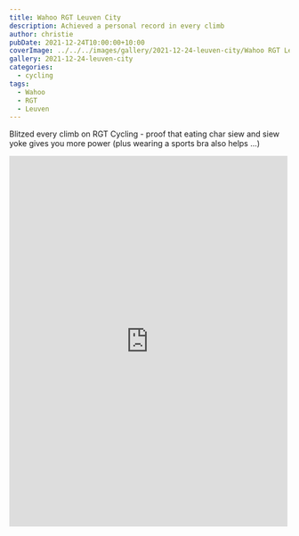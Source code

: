 ```yaml
---
title: Wahoo RGT Leuven City
description: Achieved a personal record in every climb
author: christie
pubDate: 2021-12-24T10:00:00+10:00
coverImage: ../../../images/gallery/2021-12-24-leuven-city/Wahoo RGT Leuven City.jpeg
gallery: 2021-12-24-leuven-city
categories:
  - cycling
tags:
  - Wahoo
  - RGT
  - Leuven
---
```


Blitzed every climb on RGT Cycling - proof that eating char siew and siew yoke gives you more power (plus wearing a sports bra also helps ...)

<iframe src="https://www.facebook.com/plugins/post.php?href=https%3A%2F%2Fwww.facebook.com%2Fchris1.tham%2Fposts%2Fpfbid024Dtr43hHak6ztvT8KsNXVB9r18Hn3CK7RAiA6WN5SnUWqcoUTwGQkTsRXjymeVW9l&show_text=true&width=500" width="500" height="665" style="border:none;overflow:hidden" scrolling="no" frameborder="0" allowfullscreen="true" allow="autoplay; clipboard-write; encrypted-media; picture-in-picture; web-share"></iframe>
